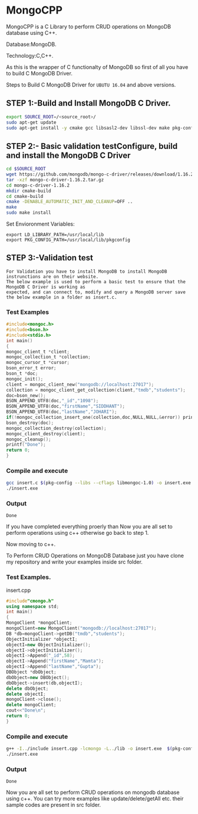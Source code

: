  # MongoCPP
  MongoCPP is a C Library to perform CRUD operations on MongoDB database using C++.
  
  Database:MongoDB.
  
  Technology:C,C++.
 
As this is the wrapper of C functionalty of MongoDB so first of all you have to build C MongoDB Driver.

Steps to Build C MongoDB Driver for ```UBUTU 16.04```  and above versions.
## STEP 1:-Build and Install MongoDB C Driver.
```bash
export SOURCE_ROOT=/<source_root>/
sudo apt-get update
sudo apt-get install -y cmake gcc libsasl2-dev libssl-dev make pkg-config tar wget
```
## STEP 2:- Basic validation testConfigure, build and install the MongoDB C Driver
```bash
cd $SOURCE_ROOT
wget https://github.com/mongodb/mongo-c-driver/releases/download/1.16.2/mongo-c-driver-1.16.2.tar.gz
tar -xzf mongo-c-driver-1.16.2.tar.gz
cd mongo-c-driver-1.16.2
mkdir cmake-build
cd cmake-build
cmake -DENABLE_AUTOMATIC_INIT_AND_CLEANUP=OFF ..
make
sudo make install
```
Set Envioronment Variables:
```
export LD_LIBRARY_PATH=/usr/local/lib
export PKG_CONFIG_PATH=/usr/local/lib/pkgconfig
```
## STEP 3:-Validation test
```
For Validation you have to install MongoDB to install MongoDB instrunctions are on their website.
The below example is used to perform a basic test to ensure that the MongoDB C Driver is working as
expected, and can connect to, modify and query a MongoDB server save the below example in a folder as insert.c.
```
### Test Examples
```c
#include<mongoc.h>
#include<bson.h>
#include<stdio.h>
int main()
{
mongoc_client_t *client;
mongoc_collection_t *collection;
mongoc_cursor_t *cursor;
bson_error_t error;
bson_t *doc;
mongoc_init();
client = mongoc_client_new("mongodb://localhost:27017");
collection = mongoc_client_get_collection(client,"tmdb","students");
doc=bson_new();
BSON_APPEND_UTF8(doc,"_id","1098");
BSON_APPEND_UTF8(doc,"firstName","SIDDHANT");
BSON_APPEND_UTF8(doc,"lastName","JOHARI");
if(!mongoc_collection_insert_one(collection,doc,NULL,NULL,&error)) printf("%s\n",error.message);
bson_destroy(doc);
mongoc_collection_destroy(collection);
mongoc_client_destroy(client);
mongoc_cleanup();
printf("Done");
return 0;
}

```
### Compile and execute
```bash
gcc insert.c $(pkg-config --libs --cflags libmongoc-1.0) -o insert.exe
./insert.exe
```
### Output
```
Done
```
If you have completed everything proerly than Now you are all set to perform operations using c++ otherwise go back to step 1.

Now moving to c++.

To Perform CRUD Operations on MongoDB Database just you have clone my repository and write your examples inside src folder.
### Test Examples.

insert.cpp
```cpp
#include"cmongo.h"
using namespace std;
int main()
{
MongoClient *mongoClient;
mongoClient=new MongoClient("mongodb://localhost:27017");
DB *db=mongoClient->getDB("tmdb","students");
ObjectInitializer *objectI;
objectI=new ObjectInitializer();
objectI->objectInitializer();
objectI->Append("_id",58);	
objectI->Append("firstName","Mamta");
objectI->Append("lastName","Gupta");
DBObject *dbObject;
dbObject=new DBObject();
dbObject->insert(db,objectI);
delete dbObject;
delete objectI;
mongoClient->close();
delete mongoClient;
cout<<"Done\n";
return 0;
}
```
### Compile and execute
```bash
g++ -I../include insert.cpp -lcmongo -L../lib -o insert.exe  $(pkg-config --libs --cflags libmongoc-1.0)
./insert.exe
```
### Output
```
Done
```
Now you are all set to perform CRUD operations on mongodb database using c++.
You can try more examples like update/delete/getAll etc. their sample codes are present in src folder.
